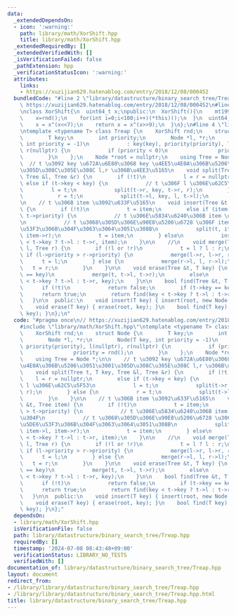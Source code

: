 ```yaml
---
data:
  _extendedDependsOn:
  - icon: ':warning:'
    path: library/math/XorShift.hpp
    title: library/math/XorShift.hpp
  _extendedRequiredBy: []
  _extendedVerifiedWith: []
  _isVerificationFailed: false
  _pathExtension: hpp
  _verificationStatusIcon: ':warning:'
  attributes:
    links:
    - https://xuzijian629.hatenablog.com/entry/2018/12/08/000452
  bundledCode: "#line 2 \"library/datastructure/binary_search_tree/Treap.hpp\"\n//\
    \ https://xuzijian629.hatenablog.com/entry/2018/12/08/000452\n#line 1 \"library/math/XorShift.hpp\"\
    \nclass XorShift{\n  uint64_t x;\npublic:\n  XorShift(){\n    mt19937 rnd(chrono::steady_clock::now().time_since_epoch().count());\n\
    \    x=rnd();\n    for(int i=0;i<100;i++)(*this)();\n  }\n  uint64_t operator()(){\n\
    \    x = x^(x<<7);\n    return x = x^(x>>9);\n  }\n};\n#line 4 \"library/datastructure/binary_search_tree/Treap.hpp\"\
    \ntemplate <typename T> class Treap {\n    XorShift rnd;\n    struct Node {\n\
    \        T key;\n        int priority;\n        Node *l, *r;\n        Node(T key,\
    \ int priority = -1)\n            : key(key), priority(priority), l(nullptr),\
    \ r(nullptr) {\n            if (priority < 0)\n                priority = rnd();\n\
    \        }\n    };\n    Node *root = nullptr;\n    using Tree = Node *;\n\n  \
    \  // t \u3092 key \u672A\u6E80\u3068 key \u4EE5\u4E0A\u306B\u5206\u3051\u3001\
    \u305D\u308C\u305E\u308C l,r \u306B\u4EE3\u5165\n    void split(Tree t, T key,\
    \ Tree &l, Tree &r) {\n        if (!t)\n            l = r = nullptr;\n       \
    \ else if (t->key < key) {\n            // t \u306F l \u306E\u62C5\u5F53\n   \
    \         l = t;\n            split(t->r, key, t->r, r);\n        } else {\n \
    \           r = t;\n            split(t->l, key, l, t->l);\n        }\n    }\n\
    \n    // t \u306B item \u3092\u633F\u5165\n    void insert(Tree &t, Tree item)\
    \ {\n        if (!t)\n            t = item;\n        else if (item->priority >\
    \ t->priority) {\n            // t \u306E\u5834\u6240\u306B item \u3092\u7F6E\u304F\
    \n            // t \u3068\u305D\u306E\u90E8\u5206\u6728 \u306F item \u306E\u5DE6\
    \u53F3\u306B\u304F\u3063\u3064\u3051\u308B\n            split(t, item->key, item->l,\
    \ item->r);\n            t = item;\n        } else\n            insert(item->key\
    \ < t->key ? t->l : t->r, item);\n    }\n\n    //\n    void merge(Tree &t, Tree\
    \ l, Tree r) {\n        if (!l or !r)\n            t = l ? l : r;\n        else\
    \ if (l->priority > r->priority) {\n            merge(l->r, l->r, r);\n      \
    \      t = l;\n        } else {\n            merge(r->l, l, r->l);\n         \
    \   t = r;\n        }\n    }\n\n    void erase(Tree &t, T key) {\n        if (t->key\
    \ == key)\n            merge(t, t->l, t->r);\n        else\n            erase(key\
    \ < t->key ? t->l : t->r, key);\n    }\n\n    bool find(Tree &t, T key) {\n  \
    \      if (!t)\n            return false;\n        if (t->key == key)\n      \
    \      return true;\n        return find(key < t->key ? t->l : t->r, key);\n \
    \   }\n\n  public:\n    void insert(T key) { insert(root, new Node(key)); }\n\
    \    void erase(T key) { erase(root, key); }\n    bool find(T key) { return find(root,\
    \ key); }\n};\n"
  code: "#pragma once\n// https://xuzijian629.hatenablog.com/entry/2018/12/08/000452\n\
    #include \"library/math/XorShift.hpp\"\ntemplate <typename T> class Treap {\n\
    \    XorShift rnd;\n    struct Node {\n        T key;\n        int priority;\n\
    \        Node *l, *r;\n        Node(T key, int priority = -1)\n            : key(key),\
    \ priority(priority), l(nullptr), r(nullptr) {\n            if (priority < 0)\n\
    \                priority = rnd();\n        }\n    };\n    Node *root = nullptr;\n\
    \    using Tree = Node *;\n\n    // t \u3092 key \u672A\u6E80\u3068 key \u4EE5\
    \u4E0A\u306B\u5206\u3051\u3001\u305D\u308C\u305E\u308C l,r \u306B\u4EE3\u5165\n\
    \    void split(Tree t, T key, Tree &l, Tree &r) {\n        if (!t)\n        \
    \    l = r = nullptr;\n        else if (t->key < key) {\n            // t \u306F\
    \ l \u306E\u62C5\u5F53\n            l = t;\n            split(t->r, key, t->r,\
    \ r);\n        } else {\n            r = t;\n            split(t->l, key, l, t->l);\n\
    \        }\n    }\n\n    // t \u306B item \u3092\u633F\u5165\n    void insert(Tree\
    \ &t, Tree item) {\n        if (!t)\n            t = item;\n        else if (item->priority\
    \ > t->priority) {\n            // t \u306E\u5834\u6240\u306B item \u3092\u7F6E\
    \u304F\n            // t \u3068\u305D\u306E\u90E8\u5206\u6728 \u306F item \u306E\
    \u5DE6\u53F3\u306B\u304F\u3063\u3064\u3051\u308B\n            split(t, item->key,\
    \ item->l, item->r);\n            t = item;\n        } else\n            insert(item->key\
    \ < t->key ? t->l : t->r, item);\n    }\n\n    //\n    void merge(Tree &t, Tree\
    \ l, Tree r) {\n        if (!l or !r)\n            t = l ? l : r;\n        else\
    \ if (l->priority > r->priority) {\n            merge(l->r, l->r, r);\n      \
    \      t = l;\n        } else {\n            merge(r->l, l, r->l);\n         \
    \   t = r;\n        }\n    }\n\n    void erase(Tree &t, T key) {\n        if (t->key\
    \ == key)\n            merge(t, t->l, t->r);\n        else\n            erase(key\
    \ < t->key ? t->l : t->r, key);\n    }\n\n    bool find(Tree &t, T key) {\n  \
    \      if (!t)\n            return false;\n        if (t->key == key)\n      \
    \      return true;\n        return find(key < t->key ? t->l : t->r, key);\n \
    \   }\n\n  public:\n    void insert(T key) { insert(root, new Node(key)); }\n\
    \    void erase(T key) { erase(root, key); }\n    bool find(T key) { return find(root,\
    \ key); }\n};"
  dependsOn:
  - library/math/XorShift.hpp
  isVerificationFile: false
  path: library/datastructure/binary_search_tree/Treap.hpp
  requiredBy: []
  timestamp: '2024-07-08 08:43:48+09:00'
  verificationStatus: LIBRARY_NO_TESTS
  verifiedWith: []
documentation_of: library/datastructure/binary_search_tree/Treap.hpp
layout: document
redirect_from:
- /library/library/datastructure/binary_search_tree/Treap.hpp
- /library/library/datastructure/binary_search_tree/Treap.hpp.html
title: library/datastructure/binary_search_tree/Treap.hpp
---
```

